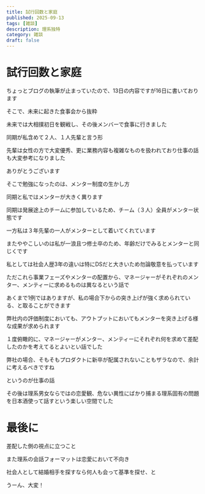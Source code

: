 ```yaml
---
title: 試行回数と家庭
published: 2025-09-13
tags: [雑談]
description: 理系独特
category: 雑談
draft: false
---
```

# 試行回数と家庭

ちょっとブログの執筆が止まっていたので、13日の内容ですが16日に書いております

そこで、未来に起きた食事会から抜粋

未来では大相撲初日を観戦し、その後メンバーで食事に行きました

同期が私含めて２人、１人先輩と言う形

先輩は女性の方で大変優秀、更に業務内容も複雑なものを扱われており仕事の話も大変参考になりました

ありがとうございます

そこで勉強になったのは、メンター制度の生かし方

同期と私ではメンターが大きく異ります

同期は発展途上のチームに参加しているため、チーム（３人）全員がメンター状態です

一方私は３年先輩の一人がメンターとして着いてくれています

またややこしいのは私が一浪且つ修士卒のため、年齢だけでみるとメンターと同じくです

私としては社会人歴3年の違いは特にDSだと大きいため勿論敬意を払っています

ただこれら事業フェーズやメンターの配置から、マネージャーがそれぞれのメンター、メンティーに求めるものは異なるという話で

あくまで1例ではありますが、私の場合下からの突き上げが強く求められている、と取ることができます

弊社内の評価制度においても、アウトプットにおいてもメンターを突き上げる様な成果が求められます

１度俯瞰的に、マネージャーがメンター、メンティーにそれぞれ何を求めて差配したのかを考えてるとよいとい話でした

弊社の場合、そもそもプロダクトに新卒が配属されないこともザラなので、余計に考えるべきですね


というのが仕事の話

その後は理系男女ならではの恋愛観、危ない異性にばかり捕まる理系固有の問題を日本酒使って話すという楽しい空間でした

# 最後に

差配した側の視点に立つこと

また理系の会話フォーマットは恋愛において不向き

社会人として結婚相手を探すなら何人も会って基準を探せ、と

うーん、大変！

